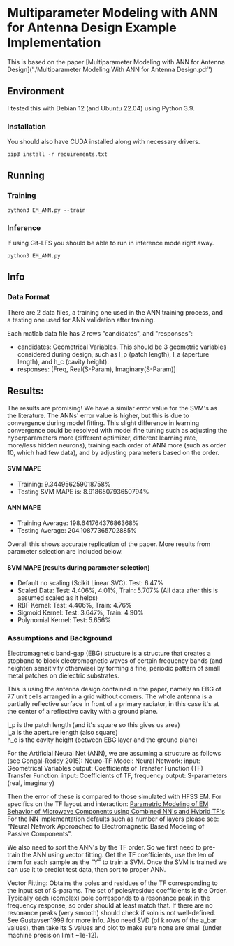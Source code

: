 # Multiparameter Modeling with ANN for Antenna Design Example Implementation

This is based on the paper [Multiparameter Modeling with ANN for Antenna Design]('./Multiparameter Modeling With ANN for Antenna Design.pdf')  

## Environment
I tested this with Debian 12 (and Ubuntu 22.04) using Python 3.9.

### Installation
You should also have CUDA installed along with necessary drivers.
```
pip3 install -r requirements.txt
```

## Running
### Training
```
python3 EM_ANN.py --train
```

### Inference
If using Git-LFS you should be able to run in inference mode right away.
```
python3 EM_ANN.py
```

## Info
### Data Format
There are 2 data files, a training one used in the ANN training process, and a testing one used for ANN validation after training.  

Each matlab data file has 2 rows "candidates", and "responses":
- candidates: Geometrical Variables. 
  This should be 3 geometric variables considered during design, such as l_p (patch length), l_a (aperture length), and h_c (cavity height).
- responses: [Freq, Real(S-Param), Imaginary(S-Param)]

## Results:
The results are promising! 
We have a similar error value for the SVM's as the literature.
The ANNs' error value is higher, but this is due to convergence during model fitting.
This slight difference in learning convergence could be resolved with model fine tuning such as adjusting the hyperparameters more (different optimizer, different learning rate, more/less hidden neurons), training each order of ANN more (such as order 10, which had few data), and by adjusting parameters based on the order.

#### SVM MAPE 
- Training: 9.344956259018758%
- Testing SVM MAPE is: 8.918650793650794%
#### ANN MAPE
- Training Average: 198.64176437686368%
- Testing Average: 204.10877365702885%

Overall this shows accurate replication of the paper.
More results from parameter selection are included below.

#### SVM MAPE (results during parameter selection)
- Default no scaling (Scikit Linear SVC): 
  Test: 6.47%
- Scaled Data: 
  Test: 4.406%, 4.01%, Train: 5.707%
  (All data after this is assumed scaled as it helps)
- RBF Kernel: 
  Test: 4.406%, Train: 4.76%
- Sigmoid Kernel: 
  Test: 3.647%, Train: 4.90%
- Polynomial Kernel: 
  Test: 5.656%

### Assumptions and Background
Electromagnetic band-gap (EBG) structure is a structure that creates a stopband to block electromagnetic waves of certain frequency bands (and heighten sensitivity otherwise) by forming a fine, periodic pattern of small metal patches on dielectric substrates.  

This is using the antenna design contained in the paper, namely an EBG of 77 unit cells arranged in a grid without corners.
The whole antenna is a partially reflective surface in front of a primary radiator, in this case it's at the center of a reflective cavity with a ground plane.  

l_p is the patch length (and it's square so this gives us area)  
l_a is the aperture length (also square)  
h_c is the cavity height (between EBG layer and the ground plane)  

For the Artificial Neural Net (ANN), we are assuming a structure as follows (see Gongal-Reddy 2015):
Neuro-TF Model:
    Neural Network:
        input: Geometrical Variables
        output: Coefficients of Transfer Function (TF)
    Transfer Function:
        input: Coefficients of TF, frequency
        output: S-parameters (real, imaginary)

Then the error of these is compared to those simulated with HFSS EM.
For specifics on the TF layout and interaction: [Parametric Modeling of EM Behavior of Microwave Components using Combined NN's and Hybrid TF's](https://www.researchgate.net/publication/340908715_Parametric_Modeling_of_EM_Behavior_of_Microwave_Components_Using_Combined_Neural_Networks_and_Hybrid-Based_Transfer_Functions/fulltext/5ea38b8392851c1a906d0b23/Parametric-Modeling-of-EM-Behavior-of-Microwave-Components-Using-Combined-Neural-Networks-and-Hybrid-Based-Transfer-Functions.pdf)
For the NN implementation defaults such as number of layers please see: "Neural Network Approached to Electromagnetic Based Modeling of Passive Components".

We also need to sort the ANN's by the TF order.
So we first need to pre-train the ANN using vector fitting.
Get the TF coefficients, use the len of them for each sample as the "Y" to train a SVM.
Once the SVM is trained we can use it to predict test data, then sort to proper ANN.

Vector Fitting: Obtains the poles and residues of the TF corresponding to the input set of S-params.
   The set of poles/residue coefficients is the Order.
   Typically each (complex) pole corresponds to a resonance peak in the frequency response, so order should at least match that.
   If there are no resonance peaks (very smooth) should check if soln is not well-defined.
   See Gustavsen1999 for more info.
   Also need SVD (of k rows of the a_bar values), then take its S values and plot to make sure none are small (under machine precision limit ~1e-12). 
